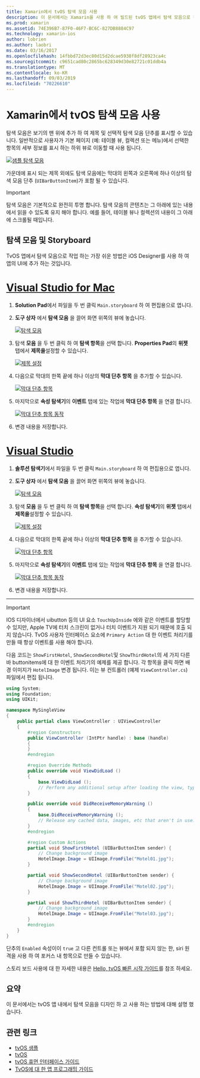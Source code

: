 ```yaml
---
title: Xamarin에서 tvOS 탐색 모음 사용
description: 이 문서에서는 Xamarin을 사용 하 여 빌드된 tvOS 앱에서 탐색 모음으로 작업 하는 방법을 설명 합니다. 스토리 보드에 탐색 모음을 설정 하 고 이러한 단추에서 이벤트에 응답 하는 방법을 설명 합니다.
ms.prod: xamarin
ms.assetid: 74E396B7-87F0-46F7-BC6C-827DB8884C97
ms.technology: xamarin-ios
author: lobrien
ms.author: laobri
ms.date: 03/16/2017
ms.openlocfilehash: 14fbbd72d3ec80d15d2dcae5938f8df28923ca4c
ms.sourcegitcommit: c9651cad80c2865bc628349d30e82721c01ddb4a
ms.translationtype: MT
ms.contentlocale: ko-KR
ms.lasthandoff: 09/03/2019
ms.locfileid: "70226610"
---
```

# <a name="working-with-tvos-navigation-bars-in-xamarin"></a>Xamarin에서 tvOS 탐색 모음 사용

탐색 모음은 보기의 맨 위에 추가 하 여 제목 및 선택적 탐색 모음 단추를 표시할 수 있습니다. 일반적으로 사용자가 기본 페이지 (예: 테이블 뷰, 컬렉션 또는 메뉴)에서 선택한 항목의 세부 정보를 표시 하는 하위 뷰로 이동할 때 사용 됩니다.

[![](navigation-bars-images/navbar01.png "샘플 탐색 모음")](navigation-bars-images/navbar01.png#lightbox)

가운데에 표시 되는 제목 외에도 탐색 모음에는 막대의 왼쪽과 오른쪽에 하나 이상의 탐색 모음 단추 (`UIBarButtonItem`)가 포함 될 수 있습니다.

> [!IMPORTANT]
> 탐색 모음은 기본적으로 완전히 투명 합니다. 탐색 모음의 콘텐츠는 그 아래에 있는 내용에서 읽을 수 있도록 유지 해야 합니다. 예를 들어, 테이블 뷰나 컬렉션의 내용이 그 아래에 스크롤될 때입니다.

<a name="Navigation-Bars-and-Storyboards" />

## <a name="navigation-bars-and-storyboards"></a>탐색 모음 및 Storyboard

TvOS 앱에서 탐색 모음으로 작업 하는 가장 쉬운 방법은 iOS Designer를 사용 하 여 앱의 UI에 추가 하는 것입니다.

# <a name="visual-studio-for-mactabmacos"></a>[Visual Studio for Mac](#tab/macos)

1. **Solution Pad**에서 파일을 두 번 클릭 `Main.storyboard` 하 여 편집용으로 엽니다.
1. **도구 상자** 에서 **탐색 모음** 을 끌어 화면 위쪽의 뷰에 놓습니다.

    [![](navigation-bars-images/navbar02.png "탐색 모음")](navigation-bars-images/navbar02.png#lightbox)
1. 탐색 **모음** 을 두 번 클릭 하 여 **탐색 항목**을 선택 합니다. **Properties Pad**의 **위젯** 탭에서 **제목을**설정할 수 있습니다.

    [![](navigation-bars-images/navbar03.png "제목 설정")](navigation-bars-images/navbar03.png#lightbox)
1. 다음으로 막대의 한쪽 끝에 하나 이상의 **막대 단추 항목** 을 추가할 수 있습니다.

    [![](navigation-bars-images/navbar04.png "막대 단추 항목")](navigation-bars-images/navbar04.png#lightbox)
1. 마지막으로 **속성 탐색기**의 **이벤트** 탭에 있는 작업에 **막대 단추 항목** 을 연결 합니다.

    [![](navigation-bars-images/navbar05.png "막대 단추 항목 동작")](navigation-bars-images/navbar05.png#lightbox)
1. 변경 내용을 저장합니다.


# <a name="visual-studiotabwindows"></a>[Visual Studio](#tab/windows)


1. **솔루션 탐색기**에서 파일을 두 번 클릭 `Main.storyboard` 하 여 편집용으로 엽니다.
1. **도구 상자** 에서 **탐색 모음** 을 끌어 화면 위쪽의 뷰에 놓습니다.

    [![](navigation-bars-images/navbar02-vs.png "탐색 모음")](navigation-bars-images/navbar02-vs.png#lightbox)
1. 탐색 **모음** 을 두 번 클릭 하 여 **탐색 항목**을 선택 합니다. **속성 탐색기**의 **위젯** 탭에서 **제목을**설정할 수 있습니다.

    [![](navigation-bars-images/navbar03-vs.png "제목 설정")](navigation-bars-images/navbar03-vs.png#lightbox)
1. 다음으로 막대의 한쪽 끝에 하나 이상의 **막대 단추 항목** 을 추가할 수 있습니다.

    [![](navigation-bars-images/navbar04-vs.png "막대 단추 항목")](navigation-bars-images/navbar04-vs.png#lightbox)
1. 마지막으로 **속성 탐색기**의 **이벤트** 탭에 있는 작업에 **막대 단추 항목** 을 연결 합니다.

    [![](navigation-bars-images/navbar05-vs.png "막대 단추 항목 동작")](navigation-bars-images/navbar05-vs.png#lightbox)
1. 변경 내용을 저장합니다.


-----

> [!IMPORTANT]
> IOS 디자이너에서 uibutton 등의 UI 요소 `TouchUpInside` 에와 같은 이벤트를 할당할 수 있지만, Apple TV에 터치 스크린이 없거나 터치 이벤트가 지원 되기 때문에 호출 되지 않습니다. TvOS 사용자 인터페이스 요소에 `Primary Action` 대 한 이벤트 처리기를 만들 때 항상 이벤트를 사용 해야 합니다.

다음 코드는 `ShowFirstHotel`, `ShowSecondHotel`및 `ShowThirdHotel`의 세 가지 다른 바 buttonitems에 대 한 이벤트 처리기의 예제를 제공 합니다. 각 항목을 클릭 하면 배경 이미지가 `HotelImage` 변경 됩니다. 이는 뷰 컨트롤러 (예제 `ViewController.cs`) 파일에서 편집 됩니다.

```csharp
using System;
using Foundation;
using UIKit;

namespace MySingleView
{
    public partial class ViewController : UIViewController
    {
        #region Constructors
        public ViewController (IntPtr handle) : base (handle)
        {
        }
        #endregion

        #region Override Methods
        public override void ViewDidLoad ()
        {
            base.ViewDidLoad ();
            // Perform any additional setup after loading the view, typically from a nib.
        }

        public override void DidReceiveMemoryWarning ()
        {
            base.DidReceiveMemoryWarning ();
            // Release any cached data, images, etc that aren't in use.
        }
        #endregion

        #region Custom Actions
        partial void ShowFirstHotel (UIBarButtonItem sender) {
            // Change background image
            HotelImage.Image = UIImage.FromFile("Motel01.jpg");
        }

        partial void ShowSecondHotel (UIBarButtonItem sender) {
            // Change background image
            HotelImage.Image = UIImage.FromFile("Motel02.jpg");
        }

        partial void ShowThirdHotel (UIBarButtonItem sender) {
            // Change background image
            HotelImage.Image = UIImage.FromFile("Motel03.jpg");
        }
        #endregion
    }
}
```

단추의 `Enabled` 속성이이 `true` 고 다른 컨트롤 또는 뷰에서 포함 되지 않는 한, siri 원격을 사용 하 여 포커스 내 항목으로 만들 수 있습니다.

스토리 보드 사용에 대 한 자세한 내용은 [Hello, tvOS 빠른 시작 가이드](~/ios/tvos/get-started/hello-tvos.md)를 참조 하세요.

<a name="Summary" />

## <a name="summary"></a>요약

이 문서에서는 tvOS 앱 내에서 탐색 모음을 디자인 하 고 사용 하는 방법에 대해 설명 했습니다.



## <a name="related-links"></a>관련 링크

- [tvOS 샘플](https://docs.microsoft.com/samples/browse/?products=xamarin&term=Xamarin.iOS+tvOS)
- [tvOS](https://developer.apple.com/tvos/)
- [tvOS 휴먼 인터페이스 가이드](https://developer.apple.com/tvos/human-interface-guidelines/)
- [TvOS에 대 한 앱 프로그래밍 가이드](https://developer.apple.com/library/prerelease/tvos/documentation/General/Conceptual/AppleTV_PG/)

